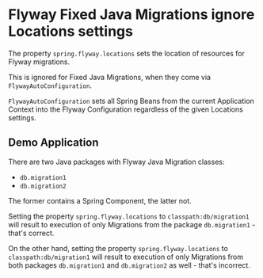 # Flyway Fixed Java Migrations ignore Locations settings

The property `spring.flyway.locations` sets the location of resources for Flyway migrations.

This is ignored for Fixed Java Migrations, when they come via `FlywayAutoConfiguration`.

`FlywayAutoConfiguration` sets all Spring Beans from the current Application Context into the Flyway Configuration regardless of the given Locations settings.

## Demo Application

There are two Java packages with Flyway Java Migration classes:
- `db.migration1`
- `db.migration2`

The former contains a Spring Component, the latter not.

Setting the property `spring.flyway.locations` to `classpath:db/migration1` will result to execution of only Migrations from the package `db.migration1` - that's correct.     

On the other hand, setting the property `spring.flyway.locations` to `classpath:db/migration1` will result to execution of only Migrations from both packages `db.migration1` and `db.migration2` as well - that's incorrect.